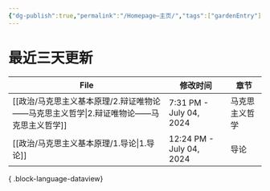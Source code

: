 ```yaml
---
{"dg-publish":true,"permalink":"/Homepage—主页/","tags":["gardenEntry"]}
---
```


# 最近三天更新
| File                                                   | 修改时间                     | 章节      |
| ------------------------------------------------------ | ------------------------ | ------- |
| [[政治/马克思主义基本原理/2.辩证唯物论——马克思主义哲学\|2.辩证唯物论——马克思主义哲学]] | 7:31 PM - July 04, 2024  | 马克思主义哲学 |
| [[政治/马克思主义基本原理/1.导论\|1.导论]]                         | 12:24 PM - July 04, 2024 | 导论      |

{ .block-language-dataview}

 
